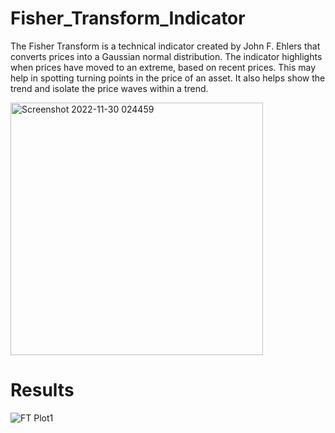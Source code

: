 # Fisher_Transform_Indicator

The Fisher Transform is a technical indicator created by John F. Ehlers that converts prices into a Gaussian normal distribution.
The indicator highlights when prices have moved to an extreme, based on recent prices. This may help in spotting turning points in the price of an asset. It also helps show the trend and isolate the price waves within a trend.
 
<img width="404" alt="Screenshot 2022-11-30 024459" src="https://user-images.githubusercontent.com/106699115/204649774-ac853f3e-466b-4def-9db8-499e9c3f9d96.png">

# Results
![FT Plot1](https://user-images.githubusercontent.com/106699115/204649940-3075961f-b875-44cf-bb6f-962f2a2c032c.png)
